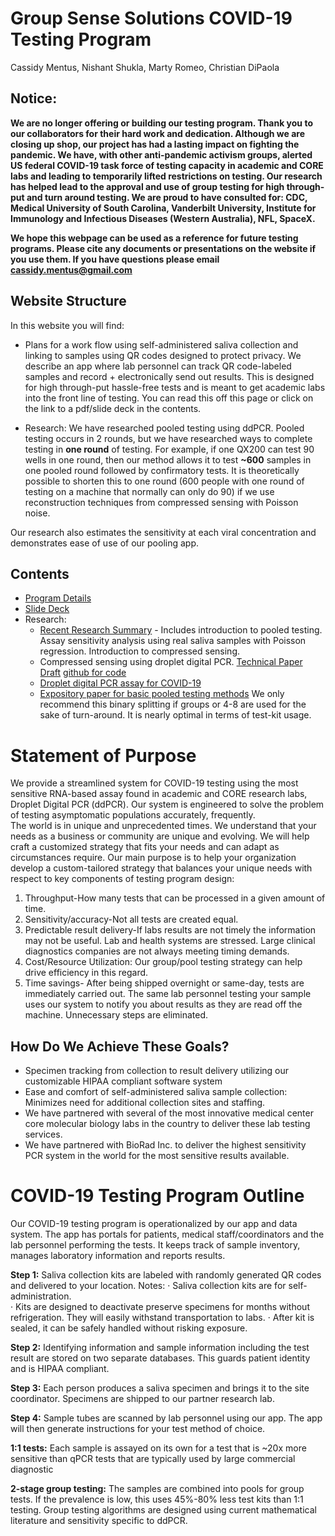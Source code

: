 # Group Sense Solutions COVID-19 Testing Program
Cassidy Mentus, Nishant Shukla, Marty Romeo, Christian DiPaola

## Notice: 
**We are no longer offering or building our testing program. Thank you to our collaborators for their hard work and dedication. Although we are closing up shop, our project has had a lasting impact on fighting the pandemic. We have, with other anti-pandemic activism groups, alerted US federal COVID-19 task force of testing capacity in academic and CORE labs and leading to temporarily lifted restrictions on testing. Our research has helped lead to the approval and use of group testing for high through-put and turn around testing. We are proud to have consulted for: CDC, Medical University of South Carolina, Vanderbilt University, Institute for Immunology and Infectious Diseases (Western Australia), NFL, SpaceX.**

**We hope this webpage can be used as a reference for future testing programs. Please cite any documents or presentations on the website if you use them. If you have questions please email cassidy.mentus@gmail.com**

## Website Structure
In this website you will find:
* Plans for a work flow using self-administered saliva collection and linking to samples using QR codes designed to protect privacy. We describe an app where lab personnel can track QR code-labeled samples and record + electronically send out results. This is designed for high through-put hassle-free tests and is meant to get academic labs into the front line of testing.  You can read this off this page or click on the link to a pdf/slide deck in the contents. 

* Research: We have researched pooled testing using ddPCR.  Pooled testing occurs in 2 rounds, but we have researched ways to complete testing in **one round** of testing. For example, if one QX200 can test 90 wells in one round, then our method allows it to test **~600** samples in one pooled round followed by confirmatory tests. It is theoretically possible to shorten this to one round (600 people with one round of testing on a machine that normally can only do 90) if we use reconstruction techniques from compressed sensing with Poisson noise.

Our research also estimates the sensitivity at each viral concentration and demonstrates ease of use of our pooling app.


## Contents
* [Program Details](GSS-COVID19-program.pdf)
* [Slide Deck](slide-deck.pdf)
* Research:
    * [Recent Research Summary](grant_summary_8-13.pdf) - Includes introduction to pooled testing. Assay sensitivity analysis using real saliva samples with Poisson regression. Introduction to compressed sensing. 
    * Compressed sensing using droplet digital PCR. [Technical Paper Draft](https://github.com/cmentus/ddPCR-compressed-sensing/blob/master/PCR_CS_cmentus9-3.pdf) [github for code](https://github.com/cmentus/ddPCR-compressed-sensing)
    * [Droplet digital PCR assay for COVID-19](https://www.medrxiv.org/content/medrxiv/early/2020/05/11/2020.05.06.20090449.full.pdf)
    * [Expository paper for basic pooled testing methods](https://www.medrxiv.org/content/medrxiv/early/2020/04/16/2020.04.05.20050245.full.pdf)  We only recommend this binary splitting if groups or 4-8 are used for the sake of turn-around. It is nearly optimal in terms of test-kit usage.

# Statement of Purpose
We provide a streamlined system for COVID-19 testing using the most sensitive RNA-based assay found in academic and CORE research labs, Droplet Digital PCR (ddPCR).  Our system is engineered to solve the problem of testing asymptomatic populations accurately, frequently.  
	The world is in unique and unprecedented times.  We understand that your needs as a business or community are unique and evolving. We will help craft a customized strategy that fits your needs and can adapt as circumstances require. Our main purpose is to help your organization develop a custom-tailored strategy that balances your unique needs with respect to key components of testing program design:

1. Throughput-How many tests that can be processed in a given amount of time.
2. Sensitivity/accuracy-Not all tests are created equal. 
3. Predictable result delivery-If labs results are not timely the information may not be useful. Lab and health systems are stressed.  Large clinical diagnostics companies are not always meeting timing demands. 
4. Cost/Resource Utilization: Our group/pool testing strategy can help drive efficiency in this regard. 
5. Time savings- After being shipped overnight or same-day, tests are immediately carried out. The same lab personnel testing your sample uses our system to notify you about results as they are read off the machine. Unnecessary steps are eliminated.

## How Do We Achieve These Goals?
* Specimen tracking from collection to result delivery utilizing our customizable HIPAA compliant software system
* Ease and comfort of self-administered saliva sample collection: Minimizes need for additional collection sites and staffing. 
* We have partnered with several of the most innovative medical center core molecular biology labs in the country to deliver these lab testing services. 
* We have partnered with BioRad Inc. to deliver the highest sensitivity PCR system in the world for the most sensitive results available.

# COVID-19 Testing Program Outline

Our COVID-19 testing program is operationalized by our app and data system. The app has portals for patients, medical staff/coordinators and the lab personnel performing the tests. It keeps track of sample inventory, manages laboratory information and reports results.

**Step 1:** Saliva collection kits are labeled with randomly generated QR codes and delivered to your location. 
Notes: 
·	Saliva collection kits are for self-administration.  
·	Kits are designed to deactivate preserve specimens for months without refrigeration. They will easily withstand transportation to labs.
·	After kit is sealed, it can be safely handled without risking exposure.

**Step 2:**  Identifying information and sample information including the test result are stored on two separate databases. This guards patient identity and is HIPAA compliant.

**Step 3:** Each person produces a saliva specimen and brings it to the site coordinator.  Specimens are shipped to our partner research lab.

**Step 4:** Sample tubes are scanned by lab personnel using our app. The app will then generate instructions for your test method of choice.

**1:1 tests:** Each sample is assayed on its own for a test that is ~20x more sensitive than qPCR tests that are typically used by large commercial diagnostic 

**2-stage group testing:** The samples are combined into pools for group tests. If the prevalence is low, this uses 45%-80% less test kits than 1:1 testing. Group testing algorithms are designed using current mathematical literature and sensitivity specific to ddPCR. 

